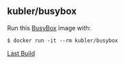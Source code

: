## kubler/busybox

Run this [BusyBox][] image with:

    $ docker run -it --rm kubler/busybox

[Last Build][packages]

[BusyBox]: http://busybox.net/
[packages]: PACKAGES.md

